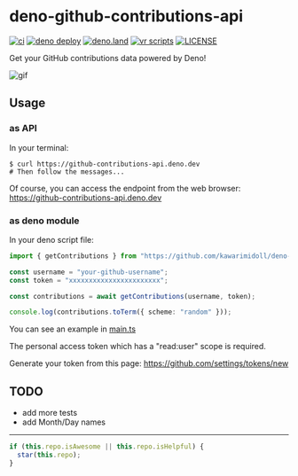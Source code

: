 # deno-github-contributions-api

[![ci](https://github.com/kawarimidoll/deno-github-contributions-api/workflows/ci/badge.svg)](.github/workflows/ci.yml)
[![deno deploy](https://img.shields.io/badge/deno-deploy-blue?logo=deno)](https://github-contributions-api.deno.dev)
[![deno.land](https://img.shields.io/badge/deno-%5E1.13.0-green?logo=deno)](https://deno.land)
[![vr scripts](https://badges.velociraptor.run/flat.svg)](https://velociraptor.run)
[![LICENSE](https://img.shields.io/badge/license-MIT-brightgreen)](LICENSE)

Get your GitHub contributions data powered by Deno!

![gif](https://github.com/kawarimidoll/deno-github-contributions-api/raw/main/t-rec.gif)

## Usage

### as API

In your terminal:

```
$ curl https://github-contributions-api.deno.dev
# Then follow the messages...
```

Of course, you can access the endpoint from the web browser:
https://github-contributions-api.deno.dev

### as deno module

In your deno script file:

```ts
import { getContributions } from "https://github.com/kawarimidoll/deno-github-contributions-api/raw/main/mod.ts";

const username = "your-github-username";
const token = "xxxxxxxxxxxxxxxxxxxxxxx";

const contributions = await getContributions(username, token);

console.log(contributions.toTerm({ scheme: "random" }));
```

You can see an example in
[main.ts](https://github.com/kawarimidoll/deno-github-contributions-api/blob/main/main.ts)

The personal access token which has a "read:user" scope is required.

Generate your token from this page: https://github.com/settings/tokens/new

## TODO

- add more tests
- add Month/Day names

<!-- - add SVG API : Done! -->
<!-- - add CLI version : Pending... -->

---

```ts
if (this.repo.isAwesome || this.repo.isHelpful) {
  star(this.repo);
}
```

<!-- this part is inspired by https://github.com/bhumijgupta/Deno-news-cli -->
